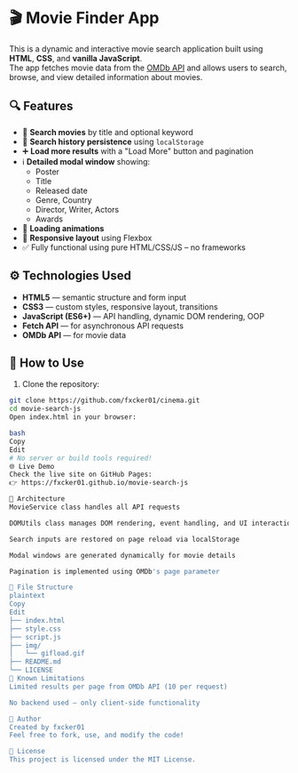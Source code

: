 # 🎬 Movie Finder App

This is a dynamic and interactive movie search application built using **HTML**, **CSS**, and **vanilla JavaScript**.  
The app fetches movie data from the [OMDb API](http://www.omdbapi.com/) and allows users to search, browse, and view detailed information about movies.

## 🔍 Features

- 🔎 **Search movies** by title and optional keyword
- 🧠 **Search history persistence** using `localStorage`
- ➕ **Load more results** with a "Load More" button and pagination
- ℹ️ **Detailed modal window** showing:
  - Poster
  - Title
  - Released date
  - Genre, Country
  - Director, Writer, Actors
  - Awards
- 🔄 **Loading animations**
- 📱 **Responsive layout** using Flexbox
- ✅ Fully functional using pure HTML/CSS/JS – no frameworks

## ⚙️ Technologies Used

- **HTML5** — semantic structure and form input
- **CSS3** — custom styles, responsive layout, transitions
- **JavaScript (ES6+)** — API handling, dynamic DOM rendering, OOP
- **Fetch API** — for asynchronous API requests
- **OMDb API** — for movie data

## 🚀 How to Use

1. Clone the repository:

```bash
git clone https://github.com/fxcker01/cinema.git
cd movie-search-js
Open index.html in your browser:

bash
Copy
Edit
# No server or build tools required!
🌐 Live Demo
Check the live site on GitHub Pages:
👉 https://fxcker01.github.io/movie-search-js

🧠 Architecture
MovieService class handles all API requests

DOMUtils class manages DOM rendering, event handling, and UI interaction

Search inputs are restored on page reload via localStorage

Modal windows are generated dynamically for movie details

Pagination is implemented using OMDb's page parameter

📂 File Structure
plaintext
Copy
Edit
├── index.html
├── style.css
├── script.js
├── img/
│   └── gifload.gif
├── README.md
└── LICENSE
🧪 Known Limitations
Limited results per page from OMDb API (10 per request)

No backend used – only client-side functionality

👤 Author
Created by fxcker01
Feel free to fork, use, and modify the code!

📄 License
This project is licensed under the MIT License.
```

